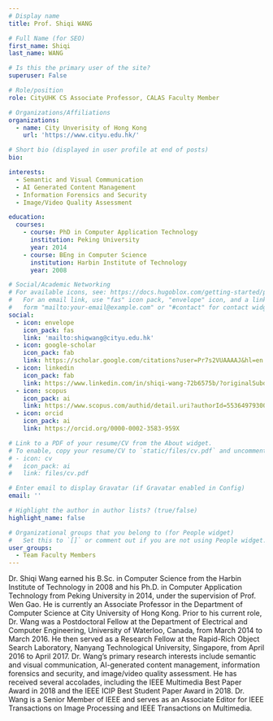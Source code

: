 ```yaml
---
# Display name
title: Prof. Shiqi WANG

# Full Name (for SEO)
first_name: Shiqi
last_name: WANG

# Is this the primary user of the site?
superuser: False

# Role/position
role: CityUHK CS Associate Professor, CALAS Faculty Member

# Organizations/Affiliations
organizations:
  - name: City Unverisity of Hong Kong
    url: 'https://www.cityu.edu.hk/'

# Short bio (displayed in user profile at end of posts)
bio: 

interests:
  - Semantic and Visual Communication
  - AI Generated Content Management
  - Information Forensics and Security
  - Image/Video Quality Assessment

education:
  courses:
    - course: PhD in Computer Application Technology
      institution: Peking University
      year: 2014
    - course: BEng in Computer Science
      institution: Harbin Institute of Technology
      year: 2008

# Social/Academic Networking
# For available icons, see: https://docs.hugoblox.com/getting-started/page-builder/#icons
#   For an email link, use "fas" icon pack, "envelope" icon, and a link in the
#   form "mailto:your-email@example.com" or "#contact" for contact widget.
social:
  - icon: envelope
    icon_pack: fas
    link: 'mailto:shiqwang@cityu.edu.hk'
  - icon: google-scholar
    icon_pack: fab
    link: https://scholar.google.com/citations?user=Pr7s2VUAAAAJ&hl=en
  - icon: linkedin
    icon_pack: fab
    link: https://www.linkedin.com/in/shiqi-wang-72b6575b/?originalSubdomain=hk 
  - icon: scopus
    icon_pack: ai
    link: https://www.scopus.com/authid/detail.uri?authorId=55364979300     
  - icon: orcid
    icon_pack: ai
    link: https://orcid.org/0000-0002-3583-959X

# Link to a PDF of your resume/CV from the About widget.
# To enable, copy your resume/CV to `static/files/cv.pdf` and uncomment the lines below.
# - icon: cv
#   icon_pack: ai
#   link: files/cv.pdf

# Enter email to display Gravatar (if Gravatar enabled in Config)
email: ''

# Highlight the author in author lists? (true/false)
highlight_name: false

# Organizational groups that you belong to (for People widget)
#   Set this to `[]` or comment out if you are not using People widget.
user_groups:
  - Team Faculty Members
---
```


Dr. Shiqi Wang earned his B.Sc. in Computer Science from the Harbin Institute of Technology in 2008 and his Ph.D. in Computer Application Technology from Peking University in 2014, under the supervision of Prof. Wen Gao. He is currently an Associate Professor in the Department of Computer Science at City University of Hong Kong. Prior to his current role, Dr. Wang was a Postdoctoral Fellow at the Department of Electrical and Computer Engineering, University of Waterloo, Canada, from March 2014 to March 2016. He then served as a Research Fellow at the Rapid-Rich Object Search Laboratory, Nanyang Technological University, Singapore, from April 2016 to April 2017. Dr. Wang’s primary research interests include semantic and visual communication, AI-generated content management, information forensics and security, and image/video quality assessment. He has received several accolades, including the IEEE Multimedia Best Paper Award in 2018 and the IEEE ICIP Best Student Paper Award in 2018. Dr. Wang is a Senior Member of IEEE and serves as an Associate Editor for IEEE Transactions on Image Processing and IEEE Transactions on Multimedia.
